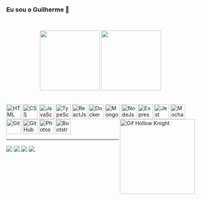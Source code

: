 ### Eu sou o Guilherme 👋

##

<br>

<div align="center">
<img height="160" src="https://github-readme-stats-git-masterrstaa-rickstaa.vercel.app/api?username=Draxwell0&show_icons=true&theme=tokyonight&include_all_commits=true&count_private=true"/>

<img height="160" src="https://github-readme-stats-git-masterrstaa-rickstaa.vercel.app/api/top-langs/?username=Draxwell0&layout=compact&langs_count=7&theme=tokyonight"/>
</div><br>

<div style="display: inline_block"><br>

 <img align="center" alt="HTML" height="40" src="https://cdn.jsdelivr.net/gh/devicons/devicon/icons/html5/html5-original.svg" />
 <img align="center" alt="CSS" height="40" src="https://cdn.jsdelivr.net/gh/devicons/devicon/icons/css3/css3-original.svg" />
 <img align="center" alt="JavaScript" height="40" src="https://cdn.jsdelivr.net/gh/devicons/devicon/icons/javascript/javascript-original.svg" />
 <img align="center" alt="TypeScript" height="40" src="https://cdn.jsdelivr.net/gh/devicons/devicon/icons/typescript/typescript-plain.svg" />
 <img align="center" alt="ReactJs" height="40" src="https://cdn.jsdelivr.net/gh/devicons/devicon/icons/react/react-original.svg" />
 <img align="center" alt="Docker" height="40" src="https://cdn.jsdelivr.net/gh/devicons/devicon/icons/docker/docker-plain.svg" />
 
 <img align="center" alt="MongoDB" height="40" src="https://cdn.jsdelivr.net/gh/devicons/devicon/icons/mongodb/mongodb-plain.svg" />
 <img align="center" alt="NodeJs" height="40" src="https://cdn.jsdelivr.net/gh/devicons/devicon/icons/nodejs/nodejs-original.svg" />
 <img align="center" alt="Express" height="40" src="https://cdn.jsdelivr.net/gh/devicons/devicon/icons/express/express-original.svg" />
 <img align="center" alt="Jest" height="40" src="https://cdn.jsdelivr.net/gh/devicons/devicon/icons/jest/jest-plain.svg" />
 <img align="center" alt="Mocha" height="40" src="https://cdn.jsdelivr.net/gh/devicons/devicon/icons/mocha/mocha-plain.svg" />         
 <img align="center" alt="Git" height="40" src="https://cdn.jsdelivr.net/gh/devicons/devicon/icons/git/git-original.svg" />
 
 <img align="center" alt="GitHub" height="40" src="https://cdn.jsdelivr.net/gh/devicons/devicon/icons/github/github-original.svg" />
 <img align="center" alt="Photoshop" height="40" src="https://cdn.jsdelivr.net/gh/devicons/devicon/icons/photoshop/photoshop-plain.svg" />
 <img align="center" alt="Bootstrap" height="40" src="https://cdn.jsdelivr.net/gh/devicons/devicon/icons/bootstrap/bootstrap-original.svg" />
 
 
 
 <img align="right" alt="Gif Hollow Knight" height="200" src ="https://i.pinimg.com/originals/fc/e3/53/fce3539f9b65a0a385062e2a5240c128.gif">
</div>

<hr>

<div>

  <a href="https://github.com/Draxwell0" target="_blank" rel="external">
  <img align="center" src="https://img.shields.io/badge/GitHub-100000?style=for-the-badge&logo=github&logoColor=white" target="_blank"></a>
 
  <a href="https://leetcode.com/Draxwell0/" target="_blank" rel="external">
  <img align="center" src="https://img.shields.io/badge/-LeetCode-FFA116?style=for-the-badge&logo=LeetCode&logoColor=black" target="_blank"></a>
   
  <a href="https://www.linkedin.com/in/guilherme-oliveira-melo-327243224/" target="_blank" rel="external">
  <img align="center" src="https://img.shields.io/badge/LinkedIn-0077B5?style=for-the-badge&logo=linkedin&logoColor=white" target="_blank"></a>
  
  <a href="mailto:melog0789@gmail.com" target="_blank" rel="external">
  <img align="center" src="https://img.shields.io/badge/Gmail-D14836?style=for-the-badge&logo=gmail&logoColor=white" target="_blank"></a>

</div>



